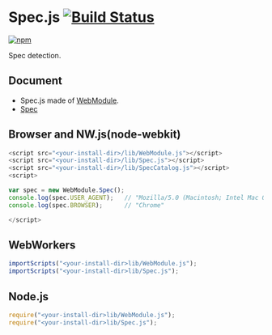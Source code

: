# Spec.js [![Build Status](https://travis-ci.org/uupaa/Spec.js.svg)](https://travis-ci.org/uupaa/Spec.js)

[![npm](https://nodei.co/npm/uupaa.spec.js.svg?downloads=true&stars=true)](https://nodei.co/npm/uupaa.spec.js/)

Spec detection.

## Document

- Spec.js made of [WebModule](https://github.com/uupaa/WebModule).
- [Spec](https://github.com/uupaa/Spec.js/wiki/Spec)

## Browser and NW.js(node-webkit)

```js
<script src="<your-install-dir>/lib/WebModule.js"></script>
<script src="<your-install-dir>/lib/Spec.js"></script>
<script src="<your-install-dir>/lib/SpecCatalog.js"></script>
<script>

var spec = new WebModule.Spec();
console.log(spec.USER_AGENT);   // "Mozilla/5.0 (Macintosh; Intel Mac OS X 10_9_5) AppleWebKit/537.36 (KHTML, like Gecko) Chrome/40.0.2214.115 Safari/537.36";
console.log(spec.BROWSER);      // "Chrome"

</script>
```

## WebWorkers

```js
importScripts("<your-install-dir>lib/WebModule.js");
importScripts("<your-install-dir>lib/Spec.js");

```

## Node.js

```js
require("<your-install-dir>lib/WebModule.js");
require("<your-install-dir>lib/Spec.js");

```


